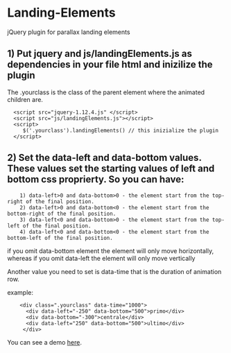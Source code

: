 # Landing-Elements
jQuery plugin for parallax landing elements

  
## 1) Put jquery and js/landingElements.js as dependencies in your file html and inizilize the plugin
   The .yourclass is the class of the parent element where the animated children are.

```
  <script src="jquery-1.12.4.js" </script>
  <script src="js/landingElements.js"></script>
  <script>
     $('.yourclass').landingElements() // this inizialize the plugin
  </script>
```


## 2) Set the data-left and data-bottom values. These values set the starting values of left and bottom css proprierty. So you can have:


```
    1) data-left>0 and data-bottom>0 - the element start from the top-right of the final position. 
    2) data-left>0 and data-bottom<0 - the element start from the bottom-right of the final position. 
    3) data-left<0 and data-bottom>0 - the element start from the top-left of the final position. 
    4) data-left<0 and data-bottom<0 - the element start from the bottom-left of the final position. 
```

if you omit data-bottom element the element will only move horizontally, whereas if you omit data-left the element will only move vertically

Another value you need to set is data-time that is the duration of animation row.

example:

    
```
    <div class=".yourclass" data-time="1000">
      <div data-left="-250" data-bottom="500">primo</div>
      <div data-bottom="-300">centrale</div>
      <div data-left="250" data-bottom="500">ultimo</div>
     </div>
```

You can see a demo [here](https://codepen.io/anon/pen/NpXZZX).
